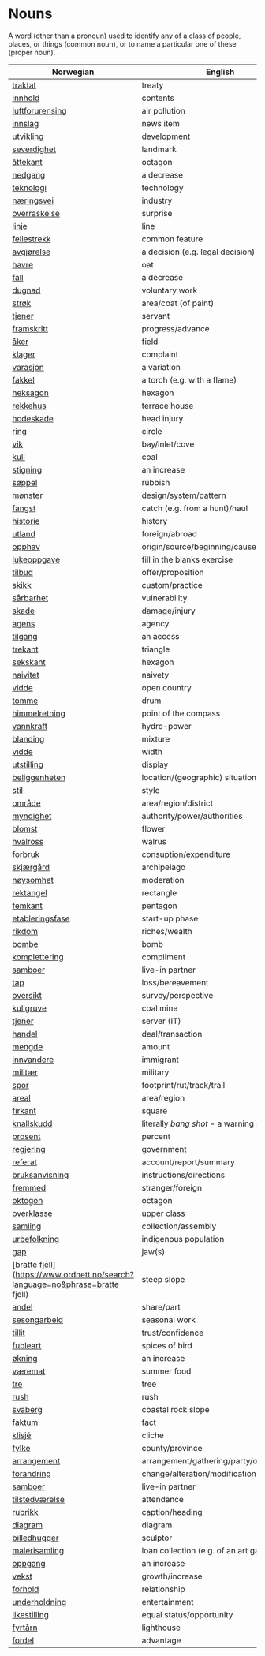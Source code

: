 # Nouns

A word (other than a pronoun) used to identify any of a class of people, places, or things (common noun), or to name a particular one of these (proper noun).

| Norwegian | English | Gender |
| --- | --- | --- |
| [traktat](https://www.ordnett.no/search?language=no&phrase=traktat) | treaty | m |
| [innhold](https://www.ordnett.no/search?language=no&phrase=innhold) | contents | i |
| [luftforurensing](https://www.ordnett.no/search?language=no&phrase=luftforurensing) | air pollution | m |
| [innslag](https://www.ordnett.no/search?language=no&phrase=innslag) | news item | i |
| [utvikling](https://www.ordnett.no/search?language=no&phrase=utvikling) | development | m |
| [severdighet](https://www.ordnett.no/search?language=no&phrase=severdighet) | landmark | m |
| [åttekant](https://www.ordnett.no/search?language=no&phrase=åttekant) | octagon | m |
| [nedgang](https://www.ordnett.no/search?language=no&phrase=nedgang) | a decrease | m |
| [teknologi](https://www.ordnett.no/search?language=no&phrase=teknologi) | technology | m |
| [næringsvei](https://www.ordnett.no/search?language=no&phrase=næringsvei) | industry | m |
| [overraskelse](https://www.ordnett.no/search?language=no&phrase=overraskelse) | surprise | m |
| [linje](https://www.ordnett.no/search?language=no&phrase=linje) | line | m |
| [fellestrekk](https://www.ordnett.no/search?language=no&phrase=fellestrekk) | common feature | i |
| [avgjørelse](https://www.ordnett.no/search?language=no&phrase=avgjørelse) | a decision (e.g. legal decision) | m |
| [havre](https://www.ordnett.no/search?language=no&phrase=havre) | oat | m |
| [fall](https://www.ordnett.no/search?language=no&phrase=fall) | a decrease | i |
| [dugnad](https://www.ordnett.no/search?language=no&phrase=dugnad) | voluntary work | m |
| [strøk](https://www.ordnett.no/search?language=no&phrase=strøk) | area/coat (of paint) | i |
| [tjener](https://www.ordnett.no/search?language=no&phrase=tjener) | servant | m |
| [framskritt](https://www.ordnett.no/search?language=no&phrase=framskritt) | progress/advance | i |
| [åker](https://www.ordnett.no/search?language=no&phrase=åker) | field | m |
| [klager](https://www.ordnett.no/search?language=no&phrase=klager) | complaint | m |
| [varasjon](https://www.ordnett.no/search?language=no&phrase=varasjon) | a variation | m |
| [fakkel](https://www.ordnett.no/search?language=no&phrase=fakkel) | a torch (e.g. with a flame) | m |
| [heksagon](https://www.ordnett.no/search?language=no&phrase=heksagon) | hexagon | m |
| [rekkehus](https://www.ordnett.no/search?language=no&phrase=rekkehus) | terrace house | i |
| [hodeskade](https://www.ordnett.no/search?language=no&phrase=hodeskade) | head injury | m |
| [ring](https://www.ordnett.no/search?language=no&phrase=ring) | circle | m |
| [vik](https://www.ordnett.no/search?language=no&phrase=vik) | bay/inlet/cove | m |
| [kull](https://www.ordnett.no/search?language=no&phrase=kull) | coal | i |
| [stigning](https://www.ordnett.no/search?language=no&phrase=stigning) | an increase | m |
| [søppel](https://www.ordnett.no/search?language=no&phrase=søppel) | rubbish | i |
| [mønster](https://www.ordnett.no/search?language=no&phrase=mønster) | design/system/pattern | i |
| [fangst](https://www.ordnett.no/search?language=no&phrase=fangst) | catch (e.g. from a hunt)/haul | m |
| [historie](https://www.ordnett.no/search?language=no&phrase=historie) | history | m/f |
| [utland](https://www.ordnett.no/search?language=no&phrase=utland) | foreign/abroad | m |
| [opphav](https://www.ordnett.no/search?language=no&phrase=opphav) | origin/source/beginning/cause | i |
| [lukeoppgave](https://www.ordnett.no/search?language=no&phrase=lukeoppgave) | fill in the blanks exercise | m |
| [tilbud](https://www.ordnett.no/search?language=no&phrase=tilbud) | offer/proposition | i |
| [skikk](https://www.ordnett.no/search?language=no&phrase=skikk) | custom/practice | m |
| [sårbarhet](https://www.ordnett.no/search?language=no&phrase=sårbarhet) | vulnerability | m |
| [skade](https://www.ordnett.no/search?language=no&phrase=skade) | damage/injury | m |
| [agens](https://www.ordnett.no/search?language=no&phrase=agens) | agency | m |
| [tilgang](https://www.ordnett.no/search?language=no&phrase=tilgang) | an access | i |
| [trekant](https://www.ordnett.no/search?language=no&phrase=trekant) | triangle | m |
| [sekskant](https://www.ordnett.no/search?language=no&phrase=sekskant) | hexagon | m |
| [naivitet](https://www.ordnett.no/search?language=no&phrase=naivitet) | naivety | m |
| [vidde](https://www.ordnett.no/search?language=no&phrase=vidde) | open country | m |
| [tomme](https://www.ordnett.no/search?language=no&phrase=tomme) | drum | m |
| [himmelretning](https://www.ordnett.no/search?language=no&phrase=himmelretning) | point of the compass | m |
| [vannkraft](https://www.ordnett.no/search?language=no&phrase=vannkraft) | hydro-power | m |
| [blanding](https://www.ordnett.no/search?language=no&phrase=blanding) | mixture | m |
| [vidde](https://www.ordnett.no/search?language=no&phrase=vidde) | width | m/f |
| [utstilling](https://www.ordnett.no/search?language=no&phrase=utstilling) | display | m |
| [beliggenheten](https://www.ordnett.no/search?language=no&phrase=beliggenheten) | location/(geographic) situation | m/f |
| [stil](https://www.ordnett.no/search?language=no&phrase=stil) | style | m |
| [område](https://www.ordnett.no/search?language=no&phrase=område) | area/region/district | i |
| [myndighet](https://www.ordnett.no/search?language=no&phrase=myndighet) | authority/power/authorities | m |
| [blomst](https://www.ordnett.no/search?language=no&phrase=blomst) | flower | m |
| [hvalross](https://www.ordnett.no/search?language=no&phrase=hvalross) | walrus | m |
| [forbruk](https://www.ordnett.no/search?language=no&phrase=forbruk) | consuption/expenditure | i |
| [skjærgård](https://www.ordnett.no/search?language=no&phrase=skjærgård) | archipelago | m |
| [nøysomhet](https://www.ordnett.no/search?language=no&phrase=nøysomhet) | moderation | m |
| [rektangel](https://www.ordnett.no/search?language=no&phrase=rektangel) | rectangle | i |
| [femkant](https://www.ordnett.no/search?language=no&phrase=femkant) | pentagon | m |
| [etableringsfase](https://www.ordnett.no/search?language=no&phrase=etableringsfase) | start-up phase | m |
| [rikdom](https://www.ordnett.no/search?language=no&phrase=rikdom) | riches/wealth | m |
| [bombe](https://www.ordnett.no/search?language=no&phrase=bombe) | bomb | m |
| [komplettering](https://www.ordnett.no/search?language=no&phrase=komplettering) | compliment | m |
| [samboer](https://www.ordnett.no/search?language=no&phrase=samboer) | live-in partner | m |
| [tap](https://www.ordnett.no/search?language=no&phrase=tap) | loss/bereavement | i |
| [oversikt](https://www.ordnett.no/search?language=no&phrase=oversikt) | survey/perspective | m |
| [kullgruve](https://www.ordnett.no/search?language=no&phrase=kullgruve) | coal mine | m |
| [tjener](https://www.ordnett.no/search?language=no&phrase=tjener) | server (IT) | m |
| [handel](https://www.ordnett.no/search?language=no&phrase=handel) | deal/transaction | m |
| [mengde](https://www.ordnett.no/search?language=no&phrase=mengde) | amount | m |
| [innvandere](https://www.ordnett.no/search?language=no&phrase=innvandere) | immigrant | m |
| [militær](https://www.ordnett.no/search?language=no&phrase=militær) | military | m |
| [spor](https://www.ordnett.no/search?language=no&phrase=spor) | footprint/rut/track/trail | i |
| [areal](https://www.ordnett.no/search?language=no&phrase=areal) | area/region | i |
| [firkant](https://www.ordnett.no/search?language=no&phrase=firkant) | square | m |
| [knallskudd](https://www.ordnett.no/search?language=no&phrase=knallskudd) | literally _bang shot_ - a warning shot gun | i |
| [prosent](https://www.ordnett.no/search?language=no&phrase=prosent) | percent | m |
| [regjering](https://www.ordnett.no/search?language=no&phrase=regjering) | government | m |
| [referat](https://www.ordnett.no/search?language=no&phrase=referat) | account/report/summary | i |
| [bruksanvisning](https://www.ordnett.no/search?language=no&phrase=bruksanvisning) | instructions/directions | m |
| [fremmed](https://www.ordnett.no/search?language=no&phrase=fremmed) | stranger/foreign | m |
| [oktogon](https://www.ordnett.no/search?language=no&phrase=oktogon) | octagon | m |
| [overklasse](https://www.ordnett.no/search?language=no&phrase=overklasse) | upper class | m |
| [samling](https://www.ordnett.no/search?language=no&phrase=samling) | collection/assembly | m |
| [urbefolkning](https://www.ordnett.no/search?language=no&phrase=urbefolkning) | indigenous population | m |
| [gap](https://www.ordnett.no/search?language=no&phrase=gap) | jaw(s) | m |
| [bratte fjell](https://www.ordnett.no/search?language=no&phrase=bratte fjell) | steep slope | m |
| [andel](https://www.ordnett.no/search?language=no&phrase=andel) | share/part | m |
| [sesongarbeid](https://www.ordnett.no/search?language=no&phrase=sesongarbeid) | seasonal work | i |
| [tillit](https://www.ordnett.no/search?language=no&phrase=tillit) | trust/confidence | m |
| [fubleart](https://www.ordnett.no/search?language=no&phrase=fubleart) | spices of bird | m/f |
| [økning](https://www.ordnett.no/search?language=no&phrase=økning) | an increase | m |
| [væremat](https://www.ordnett.no/search?language=no&phrase=væremat) | summer food | m |
| [tre](https://www.ordnett.no/search?language=no&phrase=tre) | tree | i |
| [rush](https://www.ordnett.no/search?language=no&phrase=rush) | rush | i |
| [svaberg](https://www.ordnett.no/search?language=no&phrase=svaberg) | coastal rock slope | i |
| [faktum](https://www.ordnett.no/search?language=no&phrase=faktum) | fact | i |
| [klisjé](https://www.ordnett.no/search?language=no&phrase=klisjé) | cliche | m |
| [fylke](https://www.ordnett.no/search?language=no&phrase=fylke) | county/province | i |
| [arrangement](https://www.ordnett.no/search?language=no&phrase=arrangement) | arrangement/gathering/party/organisation | i |
| [forandring](https://www.ordnett.no/search?language=no&phrase=forandring) | change/alteration/modification | m |
| [samboer](https://www.ordnett.no/search?language=no&phrase=samboer) | live-in partner | m |
| [tilstedværelse](https://www.ordnett.no/search?language=no&phrase=tilstedværelse) | attendance | i |
| [rubrikk](https://www.ordnett.no/search?language=no&phrase=rubrikk) | caption/heading | m |
| [diagram](https://www.ordnett.no/search?language=no&phrase=diagram) | diagram | i |
| [billedhugger](https://www.ordnett.no/search?language=no&phrase=billedhugger) | sculptor | m |
| [malerisamling](https://www.ordnett.no/search?language=no&phrase=malerisamling) | loan collection (e.g. of an art gallery) | m |
| [oppgang](https://www.ordnett.no/search?language=no&phrase=oppgang) | an increase | m |
| [vekst](https://www.ordnett.no/search?language=no&phrase=vekst) | growth/increase | m |
| [forhold](https://www.ordnett.no/search?language=no&phrase=forhold) | relationship | i |
| [underholdning](https://www.ordnett.no/search?language=no&phrase=underholdning) | entertainment | m |
| [likestilling](https://www.ordnett.no/search?language=no&phrase=likestilling) | equal status/opportunity | m |
| [fyrtårn](https://www.ordnett.no/search?language=no&phrase=fyrtårn) | lighthouse | i |
| [fordel](https://www.ordnett.no/search?language=no&phrase=fordel) | advantage | m |

